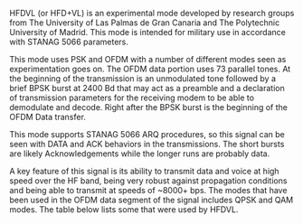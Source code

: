 HFDVL (or HFD+VL) is an experimental mode developed by research groups from The University of Las Palmas de Gran Canaria and The Polytechnic University of Madrid. This mode is intended for military use in accordance with STANAG 5066 parameters.

This mode uses PSK and OFDM with a number of different modes seen as experimentation goes on. The OFDM data portion uses 73 parallel tones. At the beginning of the transmission is an unmodulated tone followed by a brief BPSK burst at 2400 Bd that may act as a preamble and a declaration of transmission parameters for the receiving modem to be able to demodulate and decode. Right after the BPSK burst is the beginning of the OFDM Data transfer.

This mode supports STANAG 5066 ARQ procedures, so this signal can be seen with DATA and ACK behaviors in the transmissions. The short bursts are likely Acknowledgements while the longer runs are probably data.

A key feature of this signal is its ability to transmit data and voice at high speed over the HF band, being very robust against propagation conditions and being able to transmit at speeds of ~8000+ bps. The modes that have been used in the OFDM data segment of the signal includes QPSK and QAM modes. The table below lists some that were used by HFDVL.